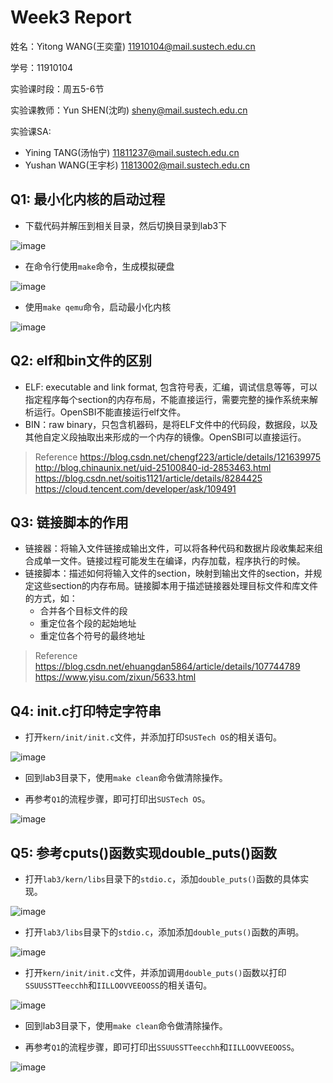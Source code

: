 # Week3 Report
姓名：Yitong WANG(王奕童) 11910104@mail.sustech.edu.cn

学号：11910104

实验课时段：周五5-6节

实验课教师：Yun SHEN(沈昀) sheny@mail.sustech.edu.cn

实验课SA:
- Yining TANG(汤怡宁) 11811237@mail.sustech.edu.cn
- Yushan WANG(王宇杉) 11813002@mail.sustech.edu.cn

## Q1: 最小化内核的启动过程
- 下载代码并解压到相关目录，然后切换目录到lab3下

![image](https://user-images.githubusercontent.com/64548919/156711083-fb11b8f7-f395-4aad-8b73-3097a97d2181.png)

- 在命令行使用```make```命令，生成模拟硬盘

![image](https://user-images.githubusercontent.com/64548919/156711214-dae10e11-ad7f-4342-ae08-912386c2b8e9.png)

- 使用```make qemu```命令，启动最小化内核

![image](https://user-images.githubusercontent.com/64548919/156711306-a9958eb8-e4bd-48d1-ae20-f34437548b7c.png)

## Q2: elf和bin文件的区别

- ELF: executable and link format, 包含符号表，汇编，调试信息等等，可以指定程序每个section的内存布局，不能直接运行，需要完整的操作系统来解析运行。OpenSBI不能直接运行elf文件。
- BIN：raw binary，只包含机器码，是将ELF文件中的代码段，数据段，以及其他自定义段抽取出来形成的一个内存的镜像。OpenSBI可以直接运行。

> Reference
> https://blog.csdn.net/chengf223/article/details/121639975
> http://blog.chinaunix.net/uid-25100840-id-2853463.html
> https://blog.csdn.net/soitis1121/article/details/8284425
> https://cloud.tencent.com/developer/ask/109491

## Q3: 链接脚本的作用
- 链接器：将输入文件链接成输出文件，可以将各种代码和数据片段收集起来组合成单一文件。链接过程可能发生在编译，内存加载，程序执行的时候。
- 链接脚本：描述如何将输入文件的section，映射到输出文件的section，并规定这些section的内存布局。链接脚本用于描述链接器处理目标文件和库文件的方式，如：
  - 合并各个目标文件的段
  - 重定位各个段的起始地址
  - 重定位各个符号的最终地址

> Reference
> https://blog.csdn.net/ehuangdan5864/article/details/107744789
> https://www.yisu.com/zixun/5633.html

## Q4: init.c打印特定字符串

- 打开```kern/init/init.c```文件，并添加打印```SUSTech OS```的相关语句。

![image](https://user-images.githubusercontent.com/64548919/156715182-c1d7a0f8-214c-42b2-af45-827278759fff.png)

- 回到lab3目录下，使用```make clean```命令做清除操作。

- 再参考```Q1```的流程步骤，即可打印出```SUSTech OS```。

![image](https://user-images.githubusercontent.com/64548919/156715635-6183d481-9bbc-4a0b-b5b5-39186746c907.png)

## Q5: 参考cputs()函数实现double_puts()函数

- 打开```lab3/kern/libs```目录下的```stdio.c```，添加```double_puts()```函数的具体实现。

![image](https://user-images.githubusercontent.com/64548919/156718277-e8036f75-a5dc-4743-b01b-9b72af66a5bf.png)

- 打开```lab3/libs```目录下的```stdio.c```，添加添加```double_puts()```函数的声明。

![image](https://user-images.githubusercontent.com/64548919/156718443-cd345969-6952-4a99-9d78-9ee3f7665c7d.png)

- 打开```kern/init/init.c```文件，并添加调用```double_puts()```函数以打印```SSUUSSTTeecchh```和```IILLOOVVEEOOSS```的相关语句。

![image](https://user-images.githubusercontent.com/64548919/156718699-eb86ad93-6468-4cc9-b6a8-f16577011e0b.png)

- 回到lab3目录下，使用```make clean```命令做清除操作。

- 再参考```Q1```的流程步骤，即可打印出```SSUUSSTTeecchh```和```IILLOOVVEEOOSS```。

![image](https://user-images.githubusercontent.com/64548919/156718914-e1080314-c959-4541-acb9-9b483dd67344.png)
